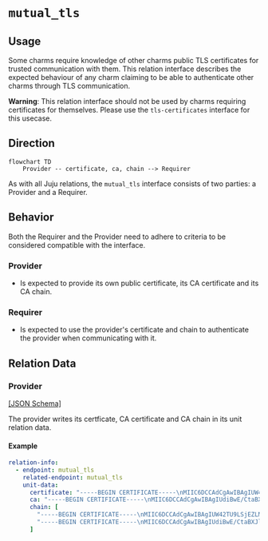 # `mutual_tls`

## Usage

Some charms require knowledge of other charms public TLS certificates for trusted communication with them. This relation interface describes the expected behaviour of any charm claiming to be able to authenticate other charms through TLS communication.

**Warning**: This relation interface should not be used by charms requiring certificates for themselves. Please use the `tls-certificates` interface for this usecase.

## Direction

```mermaid
flowchart TD
    Provider -- certificate, ca, chain --> Requirer
```

As with all Juju relations, the `mutual_tls` interface consists of two parties: a Provider and a Requirer.

## Behavior

Both the Requirer and the Provider need to adhere to criteria to be considered compatible with the interface.

### Provider

- Is expected to provide its own public certificate, its CA certificate and its CA chain.

### Requirer

- Is expected to use the provider's certificate and chain to authenticate the provider when communicating with it.

## Relation Data

### Provider

[\[JSON Schema\]](./schemas/provider.json)

The provider writes its certficate, CA certificate and CA chain in its unit relation data.

#### Example

```yaml
relation-info:
  - endpoint: mutual_tls
    related-endpoint: mutual_tls
    unit-data:
      certificate: "-----BEGIN CERTIFICATE-----\nMIIC6DCCAdCgAwIBAgIUW42TU9LSjEZLMCclWrvSwAsgRtcwDQYJKoZIhvcNAQEL\nBQAwIDELMAkGA1UEBhMCVVMxETAPBgNVBAMMCHdoYXRldmVyMB4XDTIzMDMyNDE4\nNDMxOVoXDTI0MDMyMzE4NDMxOVowPDELMAkGA1UEAwwCb2sxLTArBgNVBC0MJGUw\nNjVmMWI3LTE2OWEtNDE5YS1iNmQyLTc3OWJkOGM4NzIwNjCCASIwDQYJKoZIhvcN\nAQEBBQADggEPADCCAQoCggEBAK42ixoklDH5K5i1NxXo/AFACDa956pE5RA57wlC\nBfgUYaIDRmv7TUVJh6zoMZSD6wjSZl3QgP7UTTZeHbvs3QE9HUwEkH1Lo3a8vD3z\neqsE2vSnOkpWWnPbfxiQyrTm77/LAWBt7lRLRLdfL6WcucD3wsGqm58sWXM3HG0f\nSN7PHCZUFqU6MpkHw8DiKmht5hBgWG+Vq3Zw8MNaqpwb/NgST3yYdcZwb58G2FTS\nZvDSdUfRmD/mY7TpciYV8EFylXNNFkth8oGNLunR9adgZ+9IunfRKj1a7S5GSwXU\nAZDaojw+8k5i3ikztsWH11wAVCiLj/3euIqq95z8xGycnKcCAwEAATANBgkqhkiG\n9w0BAQsFAAOCAQEAWMvcaozgBrZ/MAxzTJmp5gZyLxmMNV6iT9dcqbwzDtDtBvA/\n46ux6ytAQ+A7Bd3AubvozwCr1Id6g66ae0blWYRRZmF8fDdX/SBjIUkv7u9A3NVQ\nXN9gsEvK9pdpfN4ZiflfGSLdhM1STHycLmhG6H5s7HklbukMRhQi+ejbSzm/wiw1\nipcxuKhSUIVNkTLusN5b+HE2gwF1fn0K0z5jWABy08huLgbaEKXJEx5/FKLZGJga\nfpIzAdf25kMTu3gggseaAmzyX3AtT1i8A8nqYfe8fnnVMkvud89kq5jErv/hlMC9\n49g5yWQR2jilYYM3j9BHDuB+Rs+YS5BCep1JnQ==\n-----END CERTIFICATE-----\n"
      ca: "-----BEGIN CERTIFICATE-----\nMIIC6DCCAdCgAwIBAgIUdiBwE/CtaBXJl3MArjZen6Y8kigwDQYJKoZIhvcNAQEL\nBQAwIDELMAkGA1UEBhMCVVMxETAPBgNVBAMMCHdoYXRldmVyMB4XDTIzMDMyNDE4\nNDg1OVoXDTI0MDMyMzE4NDg1OVowPDELMAkGA1UEAwwCb2sxLTArBgNVBC0MJDEw\nMDdjNDBhLWUwYzMtNDVlOS05YTAxLTVlYjY0NWQ0ZmEyZDCCASIwDQYJKoZIhvcN\nAQEBBQADggEPADCCAQoCggEBANOnUl6JDlXpLMRr/PxgtfE/E5Yk6E/TkPkPL/Kk\ntUGjEi42XZDg9zn3U6cjTDYu+rfKY2jiitfsduW6DQIkEpz3AvbuCMbbgnFpcjsB\nYysLSMTmuz/AVPrfnea/tQTALcONCSy1VhAjGSr81ZRSMB4khl9StSauZrbkpJ1P\nshqkFSUyAi31mKrnXz0Es/v0Yi0FzAlgWrZ4u1Ld+Bo2Xz7oK4mHf7/93Jc+tEaM\nIqG6ocD0q8bjPp0tlSxftVADNUzWlZfM6fue5EXzOsKqyDrxYOSchfU9dNzKsaBX\nkxbHEeSUPJeYYj7aVPEfAs/tlUGsoXQvwWfRie8grp2BoLECAwEAATANBgkqhkiG\n9w0BAQsFAAOCAQEACZARBpHYH6Gr2a1ka0mCWfBmOZqfDVan9rsI5TCThoylmaXW\nquEiZ2LObI+5faPzxSBhr9TjJlQamsd4ywout7pHKN8ZGqrCMRJ1jJbUfobu1n2k\nUOsY4+jzV1IRBXJzj64fLal4QhUNv341lAer6Vz3cAyRk7CK89b/DEY0x+jVpyZT\n1osx9JtsOmkDTgvdStGzq5kPKWOfjwHkmKQaZXliCgqbhzcCERppp1s/sX6K7nIh\n4lWiEmzUSD3Hngk51KGWlpZszO5KQ4cSZ3HUt/prg+tt0ROC3pY61k+m5dDUa9M8\nRtMI6iTjzSj/UV8DiAx0yeM+bKoy4jGeXmaL3g==\n-----END CERTIFICATE-----\n",
      chain: [
        "-----BEGIN CERTIFICATE-----\nMIIC6DCCAdCgAwIBAgIUW42TU9LSjEZLMCclWrvSwAsgRtcwDQYJKoZIhvcNAQEL\nBQAwIDELMAkGA1UEBhMCVVMxETAPBgNVBAMMCHdoYXRldmVyMB4XDTIzMDMyNDE4\nNDMxOVoXDTI0MDMyMzE4NDMxOVowPDELMAkGA1UEAwwCb2sxLTArBgNVBC0MJGUw\nNjVmMWI3LTE2OWEtNDE5YS1iNmQyLTc3OWJkOGM4NzIwNjCCASIwDQYJKoZIhvcN\nAQEBBQADggEPADCCAQoCggEBAK42ixoklDH5K5i1NxXo/AFACDa956pE5RA57wlC\nBfgUYaIDRmv7TUVJh6zoMZSD6wjSZl3QgP7UTTZeHbvs3QE9HUwEkH1Lo3a8vD3z\neqsE2vSnOkpWWnPbfxiQyrTm77/LAWBt7lRLRLdfL6WcucD3wsGqm58sWXM3HG0f\nSN7PHCZUFqU6MpkHw8DiKmht5hBgWG+Vq3Zw8MNaqpwb/NgST3yYdcZwb58G2FTS\nZvDSdUfRmD/mY7TpciYV8EFylXNNFkth8oGNLunR9adgZ+9IunfRKj1a7S5GSwXU\nAZDaojw+8k5i3ikztsWH11wAVCiLj/3euIqq95z8xGycnKcCAwEAATANBgkqhkiG\n9w0BAQsFAAOCAQEAWMvcaozgBrZ/MAxzTJmp5gZyLxmMNV6iT9dcqbwzDtDtBvA/\n46ux6ytAQ+A7Bd3AubvozwCr1Id6g66ae0blWYRRZmF8fDdX/SBjIUkv7u9A3NVQ\nXN9gsEvK9pdpfN4ZiflfGSLdhM1STHycLmhG6H5s7HklbukMRhQi+ejbSzm/wiw1\nipcxuKhSUIVNkTLusN5b+HE2gwF1fn0K0z5jWABy08huLgbaEKXJEx5/FKLZGJga\nfpIzAdf25kMTu3gggseaAmzyX3AtT1i8A8nqYfe8fnnVMkvud89kq5jErv/hlMC9\n49g5yWQR2jilYYM3j9BHDuB+Rs+YS5BCep1JnQ==\n-----END CERTIFICATE-----\n",
        "-----BEGIN CERTIFICATE-----\nMIIC6DCCAdCgAwIBAgIUdiBwE/CtaBXJl3MArjZen6Y8kigwDQYJKoZIhvcNAQEL\nBQAwIDELMAkGA1UEBhMCVVMxETAPBgNVBAMMCHdoYXRldmVyMB4XDTIzMDMyNDE4\nNDg1OVoXDTI0MDMyMzE4NDg1OVowPDELMAkGA1UEAwwCb2sxLTArBgNVBC0MJDEw\nMDdjNDBhLWUwYzMtNDVlOS05YTAxLTVlYjY0NWQ0ZmEyZDCCASIwDQYJKoZIhvcN\nAQEBBQADggEPADCCAQoCggEBANOnUl6JDlXpLMRr/PxgtfE/E5Yk6E/TkPkPL/Kk\ntUGjEi42XZDg9zn3U6cjTDYu+rfKY2jiitfsduW6DQIkEpz3AvbuCMbbgnFpcjsB\nYysLSMTmuz/AVPrfnea/tQTALcONCSy1VhAjGSr81ZRSMB4khl9StSauZrbkpJ1P\nshqkFSUyAi31mKrnXz0Es/v0Yi0FzAlgWrZ4u1Ld+Bo2Xz7oK4mHf7/93Jc+tEaM\nIqG6ocD0q8bjPp0tlSxftVADNUzWlZfM6fue5EXzOsKqyDrxYOSchfU9dNzKsaBX\nkxbHEeSUPJeYYj7aVPEfAs/tlUGsoXQvwWfRie8grp2BoLECAwEAATANBgkqhkiG\n9w0BAQsFAAOCAQEACZARBpHYH6Gr2a1ka0mCWfBmOZqfDVan9rsI5TCThoylmaXW\nquEiZ2LObI+5faPzxSBhr9TjJlQamsd4ywout7pHKN8ZGqrCMRJ1jJbUfobu1n2k\nUOsY4+jzV1IRBXJzj64fLal4QhUNv341lAer6Vz3cAyRk7CK89b/DEY0x+jVpyZT\n1osx9JtsOmkDTgvdStGzq5kPKWOfjwHkmKQaZXliCgqbhzcCERppp1s/sX6K7nIh\n4lWiEmzUSD3Hngk51KGWlpZszO5KQ4cSZ3HUt/prg+tt0ROC3pY61k+m5dDUa9M8\nRtMI6iTjzSj/UV8DiAx0yeM+bKoy4jGeXmaL3g==\n-----END CERTIFICATE-----\n"
      ]
```
